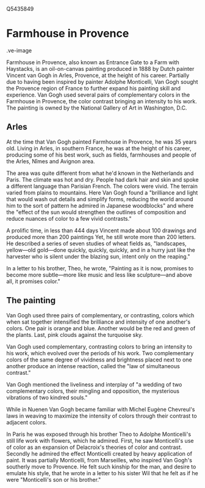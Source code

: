 Q5435849

# Farmhouse in Provence

.ve-image

Farmhouse in Provence, also known as Entrance Gate to a Farm with Haystacks, is an oil-on-canvas painting produced in 1888 by Dutch painter Vincent van Gogh in Arles, Provence, at the height of his career. Partially due to having been inspired by painter Adolphe Monticelli, Van Gogh sought the Provence region of France to further expand his painting skill and experience. Van Gogh used several pairs of complementary colors in the Farmhouse in Provence, the color contrast bringing an intensity to his work. The painting is owned by the National Gallery of Art in Washington, D.C.

## Arles

At the time that Van Gogh painted Farmhouse in Provence, he was 35 years old. Living in Arles, in southern France, he was at the height of his career, producing some of his best work, such as fields, farmhouses and people of the Arles, Nîmes and Avignon area.

The area was quite different from what he'd known in the Netherlands and Paris. The climate was hot and dry. People had dark hair and skin and spoke a different language than Parisian French. The colors were vivid. The terrain varied from plains to mountains. Here Van Gogh found a "brilliance and light that would wash out details and simplify forms, reducing the world around him to the sort of pattern he admired in Japanese woodblocks" and where the "effect of the sun would strengthen the outlines of composition and reduce nuances of color to a few vivid contrasts."

A prolific time, in less than 444 days Vincent made about 100 drawings and produced more than 200 paintings Yet, he still wrote more than 200 letters. He described a series of seven studies of wheat fields as, "landscapes, yellow—old gold—done quickly, quickly, quickly, and in a hurry just like the harvester who is silent under the blazing sun, intent only on the reaping."

In a letter to his brother, Theo, he wrote, "Painting as it is now, promises to become more subtle—more like music and less like sculpture—and above all, it promises color."

## The painting

Van Gogh used three pairs of complementary, or contrasting, colors which when sat together intensified the brilliance and intensity of one another's colors. One pair is orange and blue. Another would be the red and green of the plants. Last, pink clouds against the turquoise sky.

Van Gogh used complementary, contrasting colors to bring an intensity to his work, which evolved over the periods of his work. Two complementary colors of the same degree of vividness and brightness placed next to one another produce an intense reaction, called the "law of simultaneous contrast."

Van Gogh mentioned the liveliness and interplay of "a wedding of two complementary colors, their mingling and opposition, the mysterious vibrations of two kindred souls."

While in Nuenen Van Gogh became familiar with Michel Eugène Chevreul's laws in weaving to maximize the intensity of colors through their contrast to adjacent colors.

In Paris he was exposed through his brother Theo to Adolphe Monticelli's still life work with flowers, which he admired. First, he saw Monticelli's use of color as an expansion of Delacroix's theories of color and contrast. Secondly he admired the effect Monticelli created by heavy application of paint. It was partially Monticelli, from Marseilles, who inspired Van Gogh's southerly move to Provence. He felt such kinship for the man, and desire to emulate his style, that he wrote in a letter to his sister Wil that he felt as if he were "Monticelli's son or his brother."